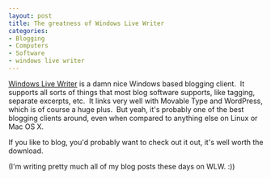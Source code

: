 ```yaml
--- 
layout: post
title: The greatness of Windows Live Writer
categories:
- Blogging
- Computers
- Software
- windows live writer
---
```

<p><a href="http://get.live.com/writer/overview">Windows Live Writer</a> is a damn nice Windows based blogging client.&#160; It supports all sorts of things that most blog software supports, like tagging, separate excerpts, etc.&#160; It links very well with Movable Type and WordPress, which is of course a huge plus.&#160; But yeah, it's probably one of the best blogging clients around, even when compared to anything else on Linux or Mac OS X.</p>  <p>If you like to blog, you'd probably want to check out it out, it's well worth the download.</p>  <p>(I'm writing pretty much all of my blog posts these days on WLW. :))</p>
